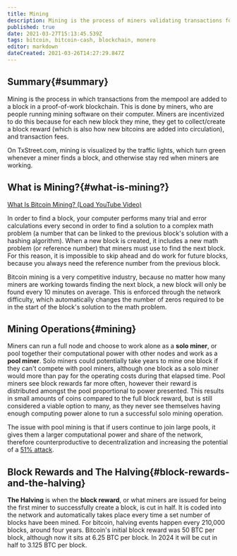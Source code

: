 ```yaml
---
title: Mining
description: Mining is the process of miners validating transactions for reward.
published: true
date: 2021-03-27T15:13:45.539Z
tags: bitcoin, bitcoin-cash, blockchain, monero
editor: markdown
dateCreated: 2021-03-26T14:27:29.847Z
---
```


## Summary{#summary} 

Mining is the process in which transactions from the mempool are added to a block in a proof-of-work blockchain. This is done by miners, who are people running mining software on their computer. Miners are incentivized to do this because for each new block they mine, they get to collect/create a block reward (which is also how new bitcoins are added into circulation), and transaction fees.

On TxStreet.com, mining is visualized by the traffic lights, which turn green whenever a miner finds a block, and otherwise stay red when miners are working.

## What is Mining?{#what-is-mining?}

[What Is Bitcoin Mining? (Load YouTube Video)](https://www.youtube.com/watch?v=qFOeFXwCuLw)

In order to find a block, your computer performs many trial and error calculations every second in order to find a solution to a complex math problem (a number that can be linked to the previous block's solution with a hashing algorithm). When a new block is created, it includes a new math problem (or reference number) that miners must use to find the next block. For this reason, it is impossible to skip ahead and do work for future blocks, because you always need the reference number from the previous block.

Bitcoin mining is a very competitive industry, because no matter how many miners are working towards finding the next block, a new block will only be found every 10 minutes on average. This is enforced through the network difficulty, which automatically changes the number of zeros required to be in the start of the block's solution to the math problem. 

## Mining Operations{#mining}

Miners can run a full node and choose to work alone as a **solo miner**, or pool together their computational power with other nodes and work as a **pool miner**. Solo miners could potentially take years to mine one block if they can't compete with pool miners, although one block as a solo miner would more than pay for the operating costs during that elapsed time. Pool miners see block rewards far more often, however their reward is distributed amongst the pool proportional to power presented. This results in small amounts of coins compared to the full block reward, but is still considered a viable option to many, as they never see themselves having enough computing power alone to run a successful solo mining operation. 

The issue with pool mining is that if users continue to join large pools, it gives them a larger computational power and share of the network, therefore counterproductive to decentralization and increasing the potential of a [51% attack](#51-attack).

## Block Rewards and The Halving{#block-rewards-and-the-halving}

**The Halving** is when the **block reward**, or what miners are issued for being the first miner to successfully create a block, is cut in half. It is coded into the network and automatically takes place every time a set number of blocks have been mined. For bitcoin, halving events happen every 210,000 blocks, around four years. Bitcoin's initial block reward was 50 BTC per block, although now it sits at 6.25 BTC per block. In 2024 it will be cut in half to 3.125 BTC per block.
